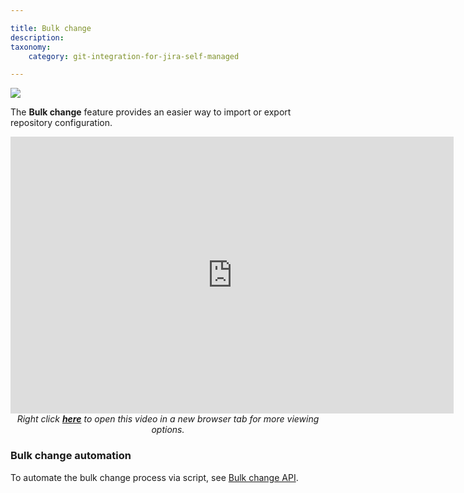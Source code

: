 ```yaml
---

title: Bulk change
description:
taxonomy:
    category: git-integration-for-jira-self-managed

---
```

![](https://bigbrassband.atlassian.net/wiki/download/thumbnails/1930397801/gitserver-gitcfg-bulk-change.png?version=1&modificationDate=1630642858869&cacheVersion=1&api=v2&width=680&height=336)


The **Bulk change** feature provides an easier way to import or export repository configuration.

<div class='embed-container embed-container--16-10'>
    <iframe width='709' height='443' src='https://fast.wistia.com/embed/iframe/v2c5qrgps8?videoFoam=true' frameborder='0' allowfullscreen ></iframe>
</div>

<div align='center'>
    <i>Right click <a href='https://bigbrassband.wistia.com/medias/v2c5qrgps8'><b>here</b></a> to open this video in a new browser tab for more viewing options.</i>
</div>

### Bulk change automation

To automate the bulk change process via script, see [Bulk change API](/git-integration-for-jira-self-managed/bulk-change/).

